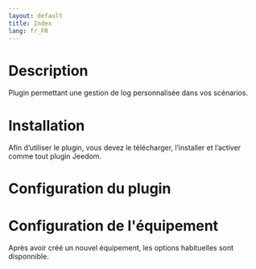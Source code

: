 ```yaml
---
layout: default
title: Index
lang: fr_FR
---
```


# Description

Plugin permettant une gestion de log personnalisée dans vos scénarios.

# Installation

Afin d’utiliser le plugin, vous devez le télécharger, l’installer et l’activer comme tout plugin Jeedom.

# Configuration du plugin

# Configuration de l'équipement

Après avoir créé un nouvel équipement, les options habituelles sont disponnible.
